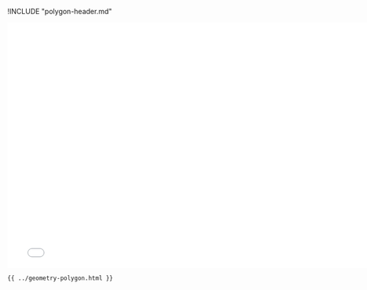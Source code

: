 !INCLUDE "polygon-header.md"

<iframe src="../../geometry-polygon.html" width="770" height="500" frameBorder="0" seamless="seamless">
</iframe>

```html
{{ ../geometry-polygon.html }}
```